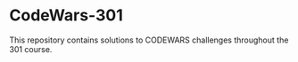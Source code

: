 # CodeWars-301

This repository contains solutions to CODEWARS challenges throughout the 301 course.
